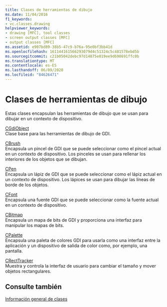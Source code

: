 ```yaml
---
title: Clases de herramientas de dibujo
ms.date: 11/04/2016
f1_keywords:
- vc.classes.drawing
helpviewer_keywords:
- drawing [MFC], tool classes
- screen output classes [MFC]
- output classes [MFC]
ms.assetid: e907bd89-38b5-47c9-b76a-95e0bf3bb41d
ms.openlocfilehash: 161144161566293079d4c51324c5c481578ebd5b
ms.sourcegitcommit: c21b05042debc97d14875e019ee9d698691ffc0b
ms.translationtype: MT
ms.contentlocale: es-ES
ms.lasthandoff: 06/09/2020
ms.locfileid: "84626471"
---
```

# <a name="drawing-tool-classes"></a>Clases de herramientas de dibujo

Estas clases encapsulan las herramientas de dibujo que se usan para dibujar en un contexto de dispositivo.

[CGdiObject](reference/cgdiobject-class.md)<br/>
Clase base para las herramientas de dibujo de GDI.

[CBrush](reference/cbrush-class.md)<br/>
Encapsula un pincel de GDI que se puede seleccionar como el pincel actual en un contexto de dispositivo. Los pinceles se usan para rellenar los interiores de los objetos que se dibujan.

[CPen](reference/cpen-class.md)<br/>
Encapsula un lápiz de GDI que se puede seleccionar como el lápiz actual en un contexto de dispositivo. Los lápices se usan para dibujar las líneas de borde de los objetos.

[CFont](reference/cfont-class.md)<br/>
Encapsula una fuente GDI que se puede seleccionar como la fuente actual en un contexto de dispositivo.

[CBitmap](reference/cbitmap-class.md)<br/>
Encapsula un mapa de bits de GDI y proporciona una interfaz para manipular los mapas de bits.

[CPalette](reference/cpalette-class.md)<br/>
Encapsula una paleta de colores GDI para usarla como una interfaz entre la aplicación y un dispositivo de salida de color como, por ejemplo, una pantalla.

[CRectTracker](reference/crecttracker-class.md)<br/>
Muestra y controla la interfaz de usuario para cambiar el tamaño y mover objetos rectangulares.

## <a name="see-also"></a>Consulte también

[Información general de clases](class-library-overview.md)
